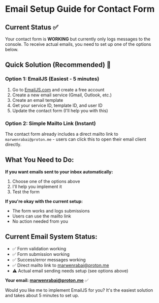 # Email Setup Guide for Contact Form

## Current Status ✅
Your contact form is **WORKING** but currently only logs messages to the console. To receive actual emails, you need to set up one of the options below.

## Quick Solution (Recommended) 🚀

### Option 1: EmailJS (Easiest - 5 minutes)
1. Go to [EmailJS.com](https://www.emailjs.com/) and create a free account
2. Create a new email service (Gmail, Outlook, etc.)
3. Create an email template
4. Get your service ID, template ID, and user ID
5. Update the contact form (I'll help you with this)

### Option 2: Simple Mailto Link (Instant)
The contact form already includes a direct mailto link to `marwenrabai@proton.me` - users can click this to open their email client directly.

## What You Need to Do:

**If you want emails sent to your inbox automatically:**
1. Choose one of the options above
2. I'll help you implement it
3. Test the form

**If you're okay with the current setup:**
- The form works and logs submissions
- Users can use the mailto link
- No action needed from you

## Current Email System Status:
- ✅ Form validation working
- ✅ Form submission working  
- ✅ Success/error messages working
- ✅ Direct mailto link to marwenrabai@proton.me
- ⚠️ Actual email sending needs setup (see options above)

**Your email: marwenrabai@proton.me** ✅

Would you like me to implement EmailJS for you? It's the easiest solution and takes about 5 minutes to set up. 